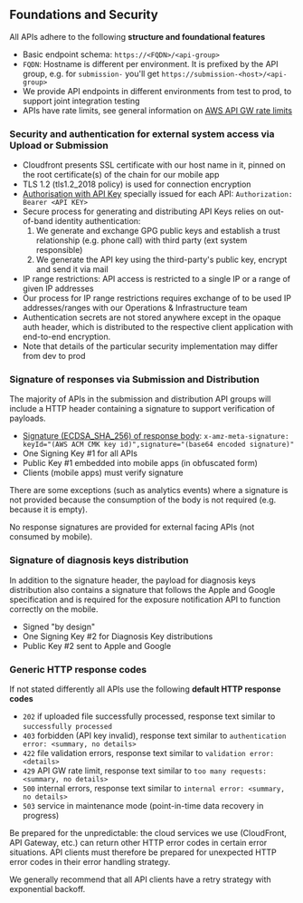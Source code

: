 ## Foundations and Security

All APIs adhere to the following **structure and foundational features**

* Basic endpoint schema: ```https://<FQDN>/<api-group>```
* `FQDN`: Hostname is different per environment. It is prefixed by the API group, e.g. for `submission-` you'll get ```https://submission-<host>/<api-group>```
* We provide API endpoints in different environments from test to prod, to support joint integration testing
* APIs have rate limits, see general information on [AWS API GW rate limits](https://docs.aws.amazon.com/apigateway/latest/developerguide/api-gateway-request-throttling.html)

### Security and authentication for external system access via Upload or Submission

* Cloudfront presents SSL certificate with our host name in it, pinned on the root certificate(s) of the chain for our mobile app
* TLS 1.2 (tls1.2_2018 policy) is used for connection encryption
* [Authorisation with API Key](api-security.md#authentication) specially issued for each API: ```Authorization: Bearer <API KEY>```
* Secure process for generating and distributing API Keys relies on out-of-band identity authentication:
    1. We generate and exchange GPG public keys and establish a trust relationship (e.g. phone call) with third party (ext system responsible)
    1. We generate the API key using the third-party's public key, encrypt and send it via mail
* IP range restrictions: API access is restricted to a single IP or a range of given IP addresses
* Our process for IP range restrictions requires exchange of to be used IP addresses/ranges with our Operations & Infrastructure team
* Authentication secrets are not stored anywhere except in the opaque auth header, which is distributed to the respective client application with end-to-end encryption.
* Note that details of the particular security implementation may differ from dev to prod

### Signature of responses via Submission and Distribution

The majority of APIs in the submission and distribution API groups will include a HTTP header containing a signature to support verification of payloads.
* [Signature (ECDSA_SHA_256) of response body](api-security.md#response-signature): ```x-amz-meta-signature: keyId="(AWS ACM CMK key id)",signature="(base64 encoded signature)"```
* One Signing Key #1 for all APIs
* Public Key #1 embedded into mobile apps (in obfuscated form)
* Clients (mobile apps) must verify signature

There are some exceptions (such as analytics events) where a signature is not provided because the consumption of the body is not required (e.g. because it is empty).

No response signatures are provided for external facing APIs (not consumed by mobile).

### Signature of diagnosis keys distribution

In addition to the signature header, the payload for diagnosis keys distribution also contains a signature that follows the Apple and Google specification and is required for the exposure notification API to function correctly on the mobile.
* Signed "by design"
* One Signing Key #2 for Diagnosis Key distributions
* Public Key #2 sent to Apple and Google

### Generic HTTP response codes

If not stated differently all APIs use the following **default HTTP response codes**

* `202` if uploaded file successfully processed, response text similar to `successfully processed`
* `403` forbidden (API key invalid), response text similar to `authentication error: <summary, no details>`
* `422` file validation errors, response text similar to `validation error: <details>`
* `429` API GW rate limit, response text similar to `too many requests: <summary, no details>`
* `500` internal errors, response text similar to `internal error: <summary, no details>`
* `503` service in maintenance mode (point-in-time data recovery in progress)

Be prepared for the unpredictable: the cloud services we use (CloudFront, API Gateway, etc.) can return other HTTP error codes in certain error situations. API clients must therefore be prepared for unexpected HTTP error codes in their error handling strategy. 

We generally recommend that all API clients have a retry strategy with exponential backoff.

